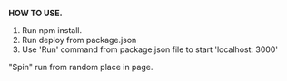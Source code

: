 **HOW TO USE.**

1. Run npm install.
2. Run deploy from package.json
3. Use 'Run' command from package.json 
   file to start 'localhost: 3000'
   
"Spin" run from random place in page.